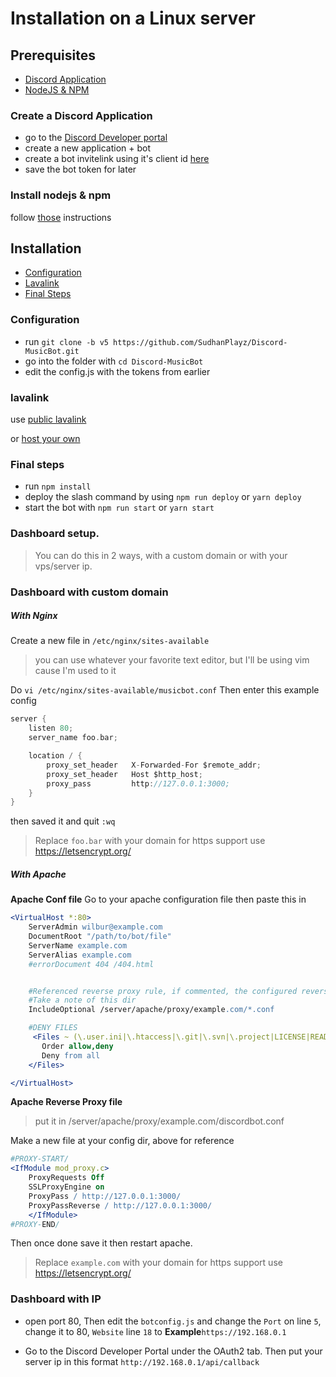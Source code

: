 # Installation on a Linux server

## Prerequisites

- [Discord Application](#create-a-discord-application)
- [NodeJS & NPM](#install-nodejs-npm)

### Create a Discord Application

- go to the [Discord Developer portal](https://discord.com/developers/applications)
- create a new application + bot
- create a bot invitelink using it's client id [here](https://discordapi.com/permissions.html)
- save the bot token for later

### Install nodejs & npm

follow [those](https://github.com/nodesource/distributions) instructions

## Installation

- [Configuration](#configuration)
- [Lavalink](#lavalink)
- [Final Steps](#final-steps)

### Configuration

- run `git clone -b v5 https://github.com/SudhanPlayz/Discord-MusicBot.git`
- go into the folder with `cd Discord-MusicBot`
- edit the config.js with the tokens from earlier

### lavalink

use [public lavalink](https://lavalink-list.darrennathanael.com)

or [host your own](https://darrennathanael.com/post/how-to-lavalink/)

### Final steps

- run `npm install`
- deploy the slash command by using `npm run deploy` or `yarn deploy`
- start the bot with `npm run start` or `yarn start`

### Dashboard setup.

> You can do this in 2 ways, with a custom domain or with your vps/server ip.

### Dashboard with custom domain

##### With Nginx

Create a new file in `/etc/nginx/sites-available`

> you can use whatever your favorite text editor, but I'll be using vim cause I'm used to it

Do `vi /etc/nginx/sites-available/musicbot.conf`
Then enter this example config

```c
server {
    listen 80;
    server_name foo.bar;

    location / {
        proxy_set_header   X-Forwarded-For $remote_addr;
        proxy_set_header   Host $http_host;
        proxy_pass         http://127.0.0.1:3000;
    }
}
```

then saved it and quit `:wq`

> Replace `foo.bar` with your domain
> for https support use https://letsencrypt.org/

##### With Apache

**Apache Conf file**
Go to your apache configuration file then paste this in

```apache
<VirtualHost *:80>
    ServerAdmin wilbur@example.com
    DocumentRoot "/path/to/bot/file"
    ServerName example.com
    ServerAlias example.com
    #errorDocument 404 /404.html


	#Referenced reverse proxy rule, if commented, the configured reverse proxy will be invalid
    #Take a note of this dir
	IncludeOptional /server/apache/proxy/example.com/*.conf

    #DENY FILES
     <Files ~ (\.user.ini|\.htaccess|\.git|\.svn|\.project|LICENSE|README.md)$>
       Order allow,deny
       Deny from all
    </Files>

</VirtualHost>
```

**Apache Reverse Proxy file**

> put it in /server/apache/proxy/example.com/discordbot.conf

Make a new file at your config dir, above for reference

```apache
#PROXY-START/
<IfModule mod_proxy.c>
    ProxyRequests Off
    SSLProxyEngine on
    ProxyPass / http://127.0.0.1:3000/
    ProxyPassReverse / http://127.0.0.1:3000/
    </IfModule>
#PROXY-END/
```

Then once done save it then restart apache.

> Replace `example.com` with your domain
> for https support use https://letsencrypt.org/

### Dashboard with IP

- open port 80, Then edit the `botconfig.js` and change the `Port` on line `5`, change it to 80, `Website` line `18` to **Example**`https://192.168.0.1`

- Go to the Discord Developer Portal under the OAuth2 tab. Then put your server ip in this format `http://192.168.0.1/api/callback`
